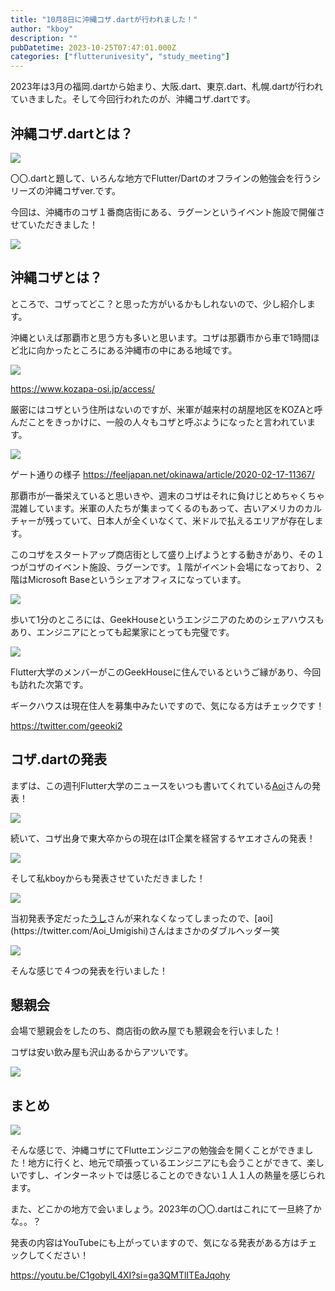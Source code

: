 ```yaml
---
title: "10月8日に沖縄コザ.dartが行われました！"
author: "kboy"
description: ""
pubDatetime: 2023-10-25T07:47:01.000Z
categories: ["flutterunivesity", "study_meeting"]
---
```


2023年は3月の福岡.dartから始まり、大阪.dart、東京.dart、札幌.dartが行われていきました。そして今回行われたのが、沖縄コザ.dartです。

## 沖縄コザ.dartとは？

![](https://blog.flutteruniv.com/wp-content/uploads/2023/10/コザ.dart_.png)

〇〇.dartと題して、いろんな地方でFlutter/Dartのオフラインの勉強会を行うシリーズの沖縄コザver.です。

今回は、沖縄市のコザ１番商店街にある、ラグーンというイベント施設で開催させていただきました！

![](https://blog.flutteruniv.com/wp-content/uploads/2023/10/lagoon-1024x768.jpeg)

## 沖縄コザとは？

ところで、コザってどこ？と思った方がいるかもしれないので、少し紹介します。

沖縄といえば那覇市と思う方も多いと思います。コザは那覇市から車で1時間ほど北に向かったところにある沖縄市の中にある地域です。

![](https://www.kozapa-osi.jp/access/images/img_map.png)

https://www.kozapa-osi.jp/access/

厳密にはコザという住所はないのですが、米軍が越来村の胡屋地区をKOZAと呼んだことをきっかけに、一般の人々もコザと呼ぶようになったと言われています。

![](https://feeljapan.net/okinawa/wp-content/uploads/sites/2/20_01-1920x1280.jpg)

ゲート通りの様子 https://feeljapan.net/okinawa/article/2020-02-17-11367/

那覇市が一番栄えていると思いきや、週末のコザはそれに負けじとめちゃくちゃ混雑しています。米軍の人たちが集まってくるのもあって、古いアメリカのカルチャーが残っていて、日本人が全くいなくて、米ドルで払えるエリアが存在します。

このコザをスタートアップ商店街として盛り上げようとする動きがあり、その１つがコザのイベント施設、ラグーンです。１階がイベント会場になっており、２階はMicrosoft Baseというシェアオフィスになっています。

![](https://cdnspacemarket.com/uploads/attachments/1007389/image.jpg)

歩いて1分のところには、GeekHouseというエンジニアのためのシェアハウスもあり、エンジニアにとっても起業家にとっても完璧です。

![](https://cdnspacemarket.com/uploads/attachments/1015450/image.jpg?width=375&height=210&fit=crop&quality=75&format=jpg&dpr=2&auto=webp)

Flutter大学のメンバーがこのGeekHouseに住んでいるというご縁があり、今回も訪れた次第です。

ギークハウスは現在住人を募集中みたいですので、気になる方はチェックです！

https://twitter.com/geeoki2

## コザ.dartの発表

まずは、この週刊Flutter大学のニュースをいつも書いてくれている[Aoi](https://twitter.com/Aoi_Umigishi)さんの発表！

![](https://blog.flutteruniv.com/wp-content/uploads/2023/10/koza2-1024x768.jpg)

続いて、コザ出身で東大卒からの現在はIT企業を経営するヤエオさんの発表！

![](https://blog.flutteruniv.com/wp-content/uploads/2023/10/koza3-1024x768.jpg)

そして私kboyからも発表させていただきました！

![](https://blog.flutteruniv.com/wp-content/uploads/2023/10/koza6-1024x768.jpeg)

当初発表予定だった[うし](https://twitter.com/engineer_ushi_)さんが来れなくなってしまったので、[aoi](https://twitter.com/Aoi_Umigishi)さんはまさかのダブルヘッダー笑

![](https://blog.flutteruniv.com/wp-content/uploads/2023/10/koza4-1024x768.jpg)

そんな感じで４つの発表を行いました！

## 懇親会

会場で懇親会をしたのち、商店街の飲み屋でも懇親会を行いました！

コザは安い飲み屋も沢山あるからアツいです。

![](https://blog.flutteruniv.com/wp-content/uploads/2023/10/koza7-1024x768.jpeg)

## まとめ

![](https://blog.flutteruniv.com/wp-content/uploads/2023/10/koza-1024x768.jpg)

そんな感じで、沖縄コザにてFlutteエンジニアの勉強会を開くことができました！地方に行くと、地元で頑張っているエンジニアにも会うことができて、楽しいですし、インターネットでは感じることのできない１人１人の熱量を感じられます。

また、どこかの地方で会いましょう。2023年の〇〇.dartはこれにて一旦終了かな。。？

発表の内容はYouTubeにも上がっていますので、気になる発表がある方はチェックしてください！

https://youtu.be/C1gobylL4XI?si=ga3QMTlITEaJqohy